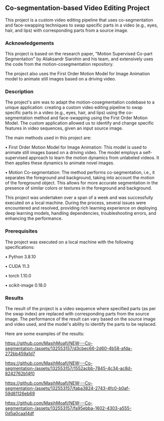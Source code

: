 
## Co-segmentation-based Video Editing Project

This project is a custom video editing pipeline that uses co-segmentation and face-swapping techniques to swap specific parts in a video (e.g., eyes, hair, and lips) with corresponding parts from a source image.

### Acknowledgements

This project is based on the research paper, "Motion Supervised Co-part Segmentation" by Aliaksandr Siarohin and his team, and extensively uses the code from the motion-cosegmentation repository.

The project also uses the First Order Motion Model for Image Animation model to animate still images based on a driving video.

### Description

The project's aim was to adapt the motion-cosegmentation codebase to a unique application: creating a custom video editing pipeline to swap specific parts in a video (e.g., eyes, hair, and lips) using the co-segmentation method and face-swapping using the First Order Motion Model. The custom application allowed us to identify and change specific features in video sequences, given an input source image.

The main methods used in this project are:

•  First Order Motion Model for Image Animation: This model is used to animate still images based on a driving video. The model employs a self-supervised approach to learn the motion dynamics from unlabeled videos. It then applies these dynamics to animate novel images.

•  Motion Co-segmentation: The method performs co-segmentation, i.e., it separates the foreground and background, taking into account the motion of the foreground object. This allows for more accurate segmentation in the presence of similar colors or textures in the foreground and background.

This project was undertaken over a span of a week and was successfully executed on a local machine. During the process, several issues were encountered and resolved, providing rich learning experience on deploying deep learning models, handling dependencies, troubleshooting errors, and enhancing the performance.

### Prerequisites

The project was executed on a local machine with the following specifications:

•  Python 3.8.10

•  CUDA 11.3

•  torch 1.10.0

•  scikit-image 0.18.0

### Results

The result of the project is a video sequence where specified parts (as per the swap index) are replaced with corresponding parts from the source image. The performance of the result can vary based on the source image and video used, and the model's ability to identify the parts to be replaced.

Here are some examples of the results:

https://github.com/MasihMoafi/NEW---Co-segmentation-/assets/132553157/d3cbec66-2d60-4b58-afda-272bb459a1d7

https://github.com/MasihMoafi/NEW---Co-segmentation-/assets/132553157/1552acbb-7845-4c34-ac8d-8242762b14f0

https://github.com/MasihMoafi/NEW---Co-segmentation-/assets/132553157/faba3824-2743-4fc0-b0af-59d81126eb69

https://github.com/MasihMoafi/NEW---Co-segmentation-/assets/132553157/fa95ebba-1602-4303-a555-0d5a0caa14df
